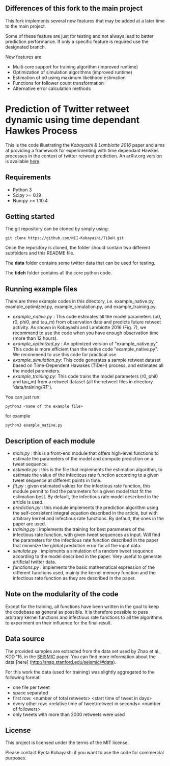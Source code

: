 ## Differences of this fork to the main project

This fork implements several new features that may be added at a later time to the main project.

Some of these feature are just for testing and not always lead to better prediction performance.
If only a specific feature is required use the designated branch.

New features are
- Multi core support for training algorithm (improved runtime)
- Optimization of simulation algorithms (improved runtime)
- Estimation of p0 using maximum likelihood estimation
- Functions for follower count transformation
- Alternative error calculation methods


# Prediction of Twitter retweet dynamic using time dependant Hawkes Process

This is the code illustrating the *Kobayashi & Lambiotte 2016* paper and aims at
providing a framework for experimenting with time dependant Hawkes processes in
the context of twitter retweet prediction. An arXiv.org version is available 
[here](https://arxiv.org/abs/1603.09449).

## Requirements

 - Python 3
 - Scipy >= 0.19
 - Numpy >= 1.10.4

## Getting started

The git repository can be cloned by simply using:

    git clone https://github.com/NII-Kobayashi/TiDeH.git

Once the repository is cloned, the folder should contain two different
subfolders and this README file.

The **data** folder contains some twitter data that can be used for testing.

The **tideh** folder contains all the core python code.

## Running example files

There are three example codes in this directory, i.e. example_native.py, example_optimized.py, example_simulation.py, 
and example_training.py.

- *example_native.py* : This code estimates all the model parameters (p0, r0, phi0, and tau_m) from observation data 
and predicts future retweet activity. As shown in Kobayashi and Lambiotte 2016 (Fig. 7), we recommend to use the code 
when you have enough observation time (more than 12 hours).
- *example_optimized.py* : An optimized version of "example_native.py". This code is more efficient than the native code
"example_native.py". We recommend to use this code for practical use.
- *example_simulation.py*:  This code generates a sample retweet dataset based on Time-Dependent Hawakes (TiDeH) 
process, and estimates all the model parameters.
- *example_training.py*: This code trains the model parameters (r0, phi0 and tau_m) from a retweet dataset (all the 
retweet files in directory 'data/training/RT').

You can just run:

    python3 <name of the example file>
    
for example
    
    python3 example_native.py

## Description of each module

 - *main.py* : this is a front-end module that offers high-level functions to
   estimate the parameters of the model and compute prediction on a tweet
   sequence.
 - *estimate.py* : this is the file that implements the estimation algorithm, to
   estimate the value of the infectious rate function according to a given tweet
   sequence at different points in time.
 - *fit.py* : given estimated values for the infectious rate function, this
   module permit to find the parameters for a given model that fit the
   estimation best. By default, the infectious rate model described in the
   article is used.
 - *prediction.py* : this module implements the prediction algorithm using the
   self-consistent integral equation described in the article, but with
   arbitrary kernel and infectious rate functions. By default, the ones in the
   paper are used.
 - *training.py* : implements the training for best parameters of the infectious
   rate function, with given tweet sequences as input. Will find the parameters
   for the infectious rate function described in the paper that minimize the
   global prediction error for all the input data.
 - *simulate.py* : implements a simulation of a random tweet sequence according
   to the model described in the paper. Very useful to generate artificial
   twitter data.
 - *functions.py* : implements the basic mathematical expression of the
   different functions used, mainly the kernel memory function and the
   infectious rate function as they are described in the paper.

## Note on the modularity of the code

Except for the training, all functions have been written in the goal to keep the
codebase as general as possible. It is therefore possible to pass arbitrary
kernel functions and infectious rate functions to all the algorithms to
experiment on their influence for the final result.

## Data source

The provided samples are extracted from the data set used by Zhao et al., 
KDD '15, in the [SEISMIC](http://snap.stanford.edu/seismic/seismic.pdf) paper. 
You can find more information about the data [here] 
(http://snap.stanford.edu/seismic/#data).

For this work the data (used for training) was slightly aggregated to the 
following format:
- one file per tweet
- space separated
- first row: \<number of total retweets\> \<start time of tweet in days\>
- every other row: \<relative time of tweet/retweet in seconds\> \<number of followers\>
- only tweets with more than 2000 retweets were used

## License

This project is licensed under the terms of the MIT license.

Please contact Ryota Kobayashi if you want to use the code for commercial purposes.
